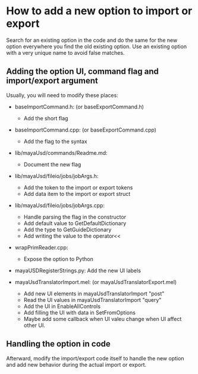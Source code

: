 # How to add a new option to import or export

Search for an existing option in the code and do the same for the new option
everywhere you find the old existing option. Use an existing option with a
very unique name to avoid false matches.

## Adding the option UI, command flag and import/export argument

Usually, you will need to modify these places:

- baseImportCommand.h: (or baseExportCommand.h)
	- Add the short flag

- baseImportCommand.cpp: (or baseExportCommand.cpp)
	- Add the flag to the syntax

- lib/mayaUsd/commands/Readme.md:
	- Document the new flag

- lib/mayaUsd/fileio/jobs/jobArgs.h:
	- Add the token to the import or export tokens
	- Add data item to the import or export struct

- lib/mayaUsd/fileio/jobs/jobArgs.cpp:
	- Handle parsing the flag in the constructor
	- Add default value to GetDefaultDictionary
	- Add the type to GetGuideDictionary
	- Add writing the value to the operator<<

- wrapPrimReader.cpp:
	- Expose the option to Python

- mayaUSDRegisterStrings.py:
	Add the new UI labels

- mayaUsdTranslatorImport.mel: (or mayaUsdTranslatorExport.mel)
	- Add new UI elements in mayaUsdTranslatorImport "post"
	- Read the UI values in mayaUsdTranslatorImport "query"
	- Add the UI in EnableAllControls
	- Add filling the UI with data in SetFromOptions
	- Maybe add some callback when UI valeu change when UI affect other UI.

## Handling the option in code

Afterward, modify the import/export code itself to handle the new option and
add new behavior during the actual import or export.
